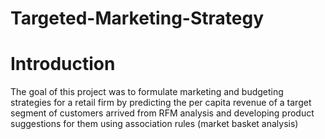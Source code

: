 # Targeted-Marketing-Strategy

# Introduction
The goal of this project was to formulate marketing and budgeting strategies for a retail firm by predicting the per capita revenue of a target segment of customers arrived from RFM analysis and developing product suggestions for them using association rules (market basket analysis)
